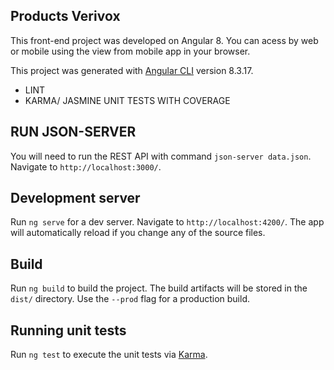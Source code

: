 ## Products Verivox
This front-end project was developed on Angular 8. You can acess by web or mobile using the view from mobile app in your browser.

This project was generated with [Angular CLI](https://github.com/angular/angular-cli) version 8.3.17.
- LINT 
- KARMA/ JASMINE UNIT TESTS WITH COVERAGE

## RUN JSON-SERVER
You will need to run the REST API with command `json-server data.json`. 
Navigate to `http://localhost:3000/`.

## Development server

Run `ng serve` for a dev server. Navigate to `http://localhost:4200/`. The app will automatically reload if you change any of the source files.

## Build

Run `ng build` to build the project. The build artifacts will be stored in the `dist/` directory. Use the `--prod` flag for a production build.

## Running unit tests

Run `ng test` to execute the unit tests via [Karma](https://karma-runner.github.io).

